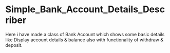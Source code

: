 # Simple_Bank_Account_Details_Describer
Here i have made a class of Bank Account which shows some basic details like Display account details &amp; balance also with functionality of withdraw &amp; deposit.
